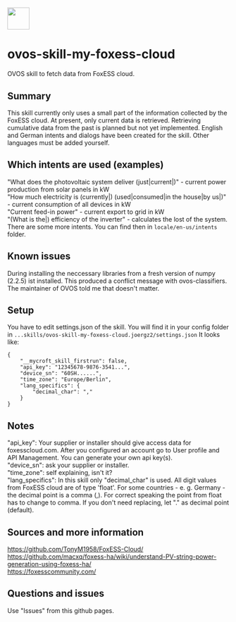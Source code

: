 # <img src="https://raw.githack.com/FortAwesome/Font-Awesome/master/svgs/solid/list.svg" card_color="#22A7F0" width="50" height="50" style="vertical-align:bottom"/>
# ovos-skill-my-foxess-cloud
OVOS skill to fetch data from FoxESS cloud.
## Summary
This skill currently only uses a small part of the information collected by the FoxESS cloud. At present, only current data is retrieved. Retrieving cumulative data from the past is planned but not yet implemented. English and German intents and dialogs have been created for the skill. Other languages must be added yourself.
## Which intents are used (examples)
"What does the photovoltaic system deliver (just|current|)" - current power production from solar panels in kW  
"How much electricity is (currently|) (used|consumed|in the house|by us|)" - current consumption of all devices in kW  
"Current feed-in power" - current export to grid in kW  
"(What is the|) efficiency of the inverter" - calculates the lost of the system.  
There are some more intents. You can find then in ```locale/en-us/intents``` folder.
## Known issues
During installing the neccessary libraries from a fresh version of numpy (2.2.5) ist installed. This produced a conflict message with ovos-classifiers. The maintainer of OVOS told me that doesn't matter.
## Setup
You have to edit settings.json of the skill. You will find it in your config folder in ```...skills/ovos-skill-my-foxess-cloud.joergz2/settings.json``` It looks like:
```
{
    "__mycroft_skill_firstrun": false,
    "api_key": "12345678-9876-3541...",
    "device_sn": "60SH......",
    "time_zone": "Europe/Berlin",
    "lang_specifics": {
        "decimal_char": ","
    }
}
```
## Notes
"api_key": Your supplier or installer should give access data for foxesscloud.com. After you configured an account go to User profile and API Management. You can generate your own api key(s).  
"device_sn": ask your supplier or installer.  
"time_zone": self explaining, isn't it?  
"lang_specifics": In this skill only "decimal_char" is used. All digit values from FoxESS cloud are of type 'float'. For some countries - e. g. Germany - the decimal point is a comma (,). For correct speaking the point from float has to change to comma. If you don't need replacing, let "." as decimal point (default).  
## Sources and more information
https://github.com/TonyM1958/FoxESS-Cloud/  
https://github.com/macxq/foxess-ha/wiki/understand-PV-string-power-generation-using-foxess-ha/  
https://foxesscommunity.com/  
## Questions and issues
Use "Issues" from this github pages.
